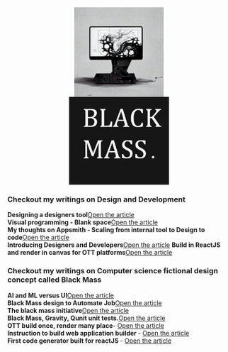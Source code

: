 <div>
<a href="https://raw.githubusercontent.com/imvetri/imvetri/master/vetrivel_a_computer_designing_itself_by_creating_an_exploded_vi_b096c96f-3773-4e03-a4d8-8abe7ec34588.png">
    <img   style=" display: block;margin-left: auto;margin-right: auto;width: 40%;"src="https://raw.githubusercontent.com/imvetri/imvetri/master/vetrivel_a_computer_designing_itself_by_creating_an_exploded_vi_b096c96f-3773-4e03-a4d8-8abe7ec34588.png">
  </a>  
  
  <a href="https://raw.githubusercontent.com/imvetri/imvetri/master/Black_Mass.png">
    <img   style=" display: block;margin-left: auto;margin-right: auto;width: 45%;"src="https://raw.githubusercontent.com/imvetri/imvetri/master/Black_Mass.png">
  </a>
  </div>
<div style="display:none">
Hello,

I am Vetrivel Shanmugam. I am a developer based in Bangalore, India.

I started showing interests in open source project years back, the day I found **codeceptJS** tool. I was working in a project where we wrote E2E tests using it. I made a contribution to it which helped us to write tests with lesser code. 

**Less code is fun** and I exercised with lot of ideas that can minimse coding task for business problems, computation problems and software problems but that wasn't the field I was in, so I showed interest in front end tools that generates code and then I found IBM rational rose. I took some design ideas from it, I moved forward in years, researched on tools that match our current trend, picked up ideas from several tools that had what I wanted, I put them all together and built <a href="https://github.com/imvetri/ui-editor">ui-editor</a>. It is a concept tool for front end web development, it can **generate the code in reactJS**. It started out as an experiment and now it has become my hobby. I am currently working on a design tool within it, having code generation in place, it will be exciting to see a design being exported to code.

I have spent 2+ years building it and more than that to learn shortcuts, it was fun. I wanted to apply the things I learnt from ui-editor to AI. Like why not build a builder that helps to build neural networks by drawing on a canvas and fire it up? and more ideas started to show up. Spending time on frontend pays me, and investing time for AI is not ideal so I started writing instead of coding. I wrote some simple ideas, implementation designs to try with AI and it occured to me that ML and AI consumes 3-4 years of human brain, which isn't ideal. So I went for alternatives to mathematical model which was unrealistic and wrote **fictional concepts such as neural fluid, neural OS, light as fluid**. The alternative to mathematical model is to go with fluids, apply it together with the **power of light** and I called it neural fluid and an OS with neural fluid in it, I called it neural OS. The early notes about it can be found in my <a href="https://github.com/imvetri/artificial-intelligence">artificial-intelligence</a> repository. A fantasy in my mind is to plug a neural os pendrive to a computer and enjoy the show.
  
From microfluids with light, I chipped away unwanted concepts from it and I have developed a technique to build an abstract concept called **<a href="https://www.linkedin.com/pulse/black-mass-gravity-qunit-unit-tests-vetrivel-shanmugam/">Black Mass</a>**, you can find about it, in below links.


</div>

<h3>Checkout my writings on Design and Development</h3>

<b>Designing a designers tool</b><a href="https://www.linkedin.com/pulse/leaky-pipes-designing-designers-tool-vetrivel-shanmugam">Open the article</a>
<br/>
<b>Visual programming - Blank space</b><a href="https://www.linkedin.com/pulse/leaky-pipes-visual-programming-blank-space-vetrivel-shanmugam/">Open the article</a>
<br/>
<b>My thoughts on Appsmith - Scaling from internal tool to Design to code</b><a href="https://www.linkedin.com/pulse/leaky-pipes-design-code-vetrivel-shanmugam/">Open the article</a>
<br/>
<b>Introducing Designers and Developers</b><a href="https://www.linkedin.com/pulse/introducing-web-designers-developer-vetrivel-shanmugam/">Open the article</a>
<b>Build in ReactJS and render in canvas for OTT platforms</b><a href="https://www.linkedin.com/pulse/leaky-pipes-build-reactjs-render-canvas-ott-vetrivel-shanmugam">Open the article</a>
<br/>

<h3>Checkout my writings on Computer science fictional design concept called Black Mass</h3>
<b>AI and ML versus UI</b><a href="https://www.linkedin.com/pulse/leaky-pipes-ai-ml-versus-ui-vetrivel-shanmugam">Open the article</a>
<br/>
<b>Black Mass design to Automate Job</b><a href="https://www.linkedin.com/pulse/leaky-pipes-black-mass-design-automate-job-vetrivel-shanmugam">Open the article</a>
<br/>
<b>The black mass initiative</b><a href="https://www.linkedin.com/pulse/leaky-pipes-black-mass-initiative-vetrivel-shanmugam/">Open the article</a>
<br/>
<b>Black Mass, Gravity, Qunit unit tests.</b><a href="https://www.linkedin.com/pulse/black-mass-gravity-qunit-unit-tests-vetrivel-shanmugam/">Open the article</a>
<br/>
<b>OTT build once, render many place</b>- <a href="https://www.linkedin.com/pulse/leaky-pipes-build-reactjs-render-canvas-ott-vetrivel-shanmugam">Open the article</a>
<br/>
<b>Instruction to build web application builder </b>- <a href="https://www.linkedin.com/pulse/instructions-build-web-application-builder-vetrivel-shanmugam/">Open the article</a>
<br/>
<b>First code generator built for reactJS </b>- <a href="https://www.linkedin.com/pulse/first-code-generator-built-reactjs-vetrivel-shanmugam/">Open the article</a>              
<br/>
